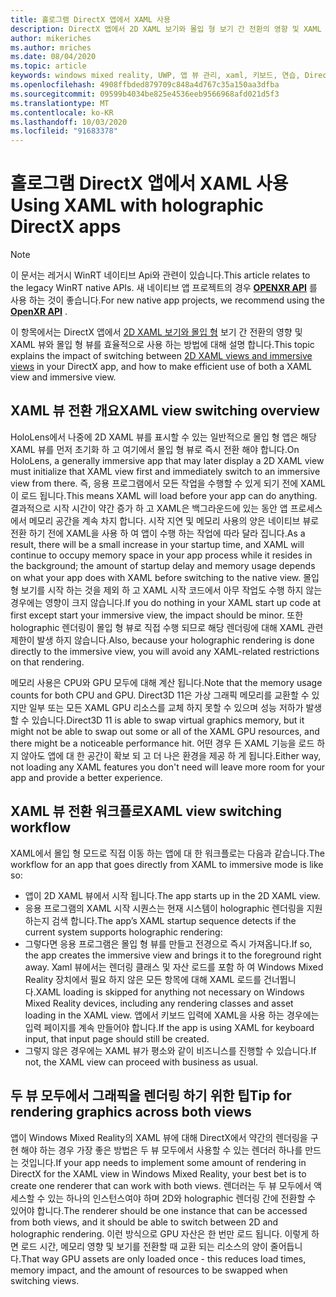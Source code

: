 ```yaml
---
title: 홀로그램 DirectX 앱에서 XAML 사용
description: DirectX 앱에서 2D XAML 보기와 몰입 형 보기 간 전환의 영향 및 XAML 뷰와 몰입 형 뷰를 효율적으로 사용 하는 방법을 설명 합니다.
author: mikeriches
ms.author: mriches
ms.date: 08/04/2020
ms.topic: article
keywords: windows mixed reality, UWP, 앱 뷰 관리, xaml, 키보드, 연습, DirectX
ms.openlocfilehash: 4908ffbded879709c848a4d767c35a150aa3dfba
ms.sourcegitcommit: 09599b4034be825e4536eeb9566968afd021d5f3
ms.translationtype: MT
ms.contentlocale: ko-KR
ms.lasthandoff: 10/03/2020
ms.locfileid: "91683378"
---
```

# <a name="using-xaml-with-holographic-directx-apps"></a><span data-ttu-id="e39ca-104">홀로그램 DirectX 앱에서 XAML 사용</span><span class="sxs-lookup"><span data-stu-id="e39ca-104">Using XAML with holographic DirectX apps</span></span>

> [!NOTE]
> <span data-ttu-id="e39ca-105">이 문서는 레거시 WinRT 네이티브 Api와 관련이 있습니다.</span><span class="sxs-lookup"><span data-stu-id="e39ca-105">This article relates to the legacy WinRT native APIs.</span></span>  <span data-ttu-id="e39ca-106">새 네이티브 앱 프로젝트의 경우 **[OPENXR API](../native/openxr-getting-started.md)** 를 사용 하는 것이 좋습니다.</span><span class="sxs-lookup"><span data-stu-id="e39ca-106">For new native app projects, we recommend using the **[OpenXR API](../native/openxr-getting-started.md)** .</span></span>

<span data-ttu-id="e39ca-107">이 항목에서는 DirectX 앱에서 [2D XAML 보기와 몰입 형](../../design/app-views.md) 보기 간 전환의 영향 및 XAML 뷰와 몰입 형 뷰를 효율적으로 사용 하는 방법에 대해 설명 합니다.</span><span class="sxs-lookup"><span data-stu-id="e39ca-107">This topic explains the impact of switching between [2D XAML views and immersive views](../../design/app-views.md) in your DirectX app, and how to make efficient use of both a XAML view and immersive view.</span></span>

## <a name="xaml-view-switching-overview"></a><span data-ttu-id="e39ca-108">XAML 뷰 전환 개요</span><span class="sxs-lookup"><span data-stu-id="e39ca-108">XAML view switching overview</span></span>

<span data-ttu-id="e39ca-109">HoloLens에서 나중에 2D XAML 뷰를 표시할 수 있는 일반적으로 몰입 형 앱은 해당 XAML 뷰를 먼저 초기화 하 고 여기에서 몰입 형 뷰로 즉시 전환 해야 합니다.</span><span class="sxs-lookup"><span data-stu-id="e39ca-109">On HoloLens, a generally immersive app that may later display a 2D XAML view must initialize that XAML view first and immediately switch to an immersive view from there.</span></span> <span data-ttu-id="e39ca-110">즉, 응용 프로그램에서 모든 작업을 수행할 수 있게 되기 전에 XAML이 로드 됩니다.</span><span class="sxs-lookup"><span data-stu-id="e39ca-110">This means XAML will load before your app can do anything.</span></span> <span data-ttu-id="e39ca-111">결과적으로 시작 시간이 약간 증가 하 고 XAML은 백그라운드에 있는 동안 앱 프로세스에서 메모리 공간을 계속 차지 합니다. 시작 지연 및 메모리 사용의 양은 네이티브 뷰로 전환 하기 전에 XAML을 사용 하 여 앱이 수행 하는 작업에 따라 달라 집니다.</span><span class="sxs-lookup"><span data-stu-id="e39ca-111">As a result, there will be a small increase in your startup time, and XAML will continue to occupy memory space in your app process while it resides in the background; the amount of startup delay and memory usage depends on what your app does with XAML before switching to the native view.</span></span> <span data-ttu-id="e39ca-112">몰입 형 보기를 시작 하는 것을 제외 하 고 XAML 시작 코드에서 아무 작업도 수행 하지 않는 경우에는 영향이 크지 않습니다.</span><span class="sxs-lookup"><span data-stu-id="e39ca-112">If you do nothing in your XAML start up code at first except start your immersive view, the impact should be minor.</span></span> <span data-ttu-id="e39ca-113">또한 holographic 렌더링이 몰입 형 뷰로 직접 수행 되므로 해당 렌더링에 대해 XAML 관련 제한이 발생 하지 않습니다.</span><span class="sxs-lookup"><span data-stu-id="e39ca-113">Also, because your holographic rendering is done directly to the immersive view, you will avoid any XAML-related restrictions on that rendering.</span></span>

<span data-ttu-id="e39ca-114">메모리 사용은 CPU와 GPU 모두에 대해 계산 됩니다.</span><span class="sxs-lookup"><span data-stu-id="e39ca-114">Note that the memory usage counts for both CPU and GPU.</span></span> <span data-ttu-id="e39ca-115">Direct3D 11은 가상 그래픽 메모리를 교환할 수 있지만 일부 또는 모든 XAML GPU 리소스를 교체 하지 못할 수 있으며 성능 저하가 발생할 수 있습니다.</span><span class="sxs-lookup"><span data-stu-id="e39ca-115">Direct3D 11 is able to swap virtual graphics memory, but it might not be able to swap out some or all of the XAML GPU resources, and there might be a noticeable performance hit.</span></span> <span data-ttu-id="e39ca-116">어떤 경우 든 XAML 기능을 로드 하지 않아도 앱에 대 한 공간이 확보 되 고 더 나은 환경을 제공 하 게 됩니다.</span><span class="sxs-lookup"><span data-stu-id="e39ca-116">Either way, not loading any XAML features you don't need will leave more room for your app and provide a better experience.</span></span>

## <a name="xaml-view-switching-workflow"></a><span data-ttu-id="e39ca-117">XAML 뷰 전환 워크플로</span><span class="sxs-lookup"><span data-stu-id="e39ca-117">XAML view switching workflow</span></span>

<span data-ttu-id="e39ca-118">XAML에서 몰입 형 모드로 직접 이동 하는 앱에 대 한 워크플로는 다음과 같습니다.</span><span class="sxs-lookup"><span data-stu-id="e39ca-118">The workflow for an app that goes directly from XAML to immersive mode is like so:</span></span>
* <span data-ttu-id="e39ca-119">앱이 2D XAML 뷰에서 시작 됩니다.</span><span class="sxs-lookup"><span data-stu-id="e39ca-119">The app starts up in the 2D XAML view.</span></span>
* <span data-ttu-id="e39ca-120">응용 프로그램의 XAML 시작 시퀀스는 현재 시스템이 holographic 렌더링을 지원 하는지 검색 합니다.</span><span class="sxs-lookup"><span data-stu-id="e39ca-120">The app’s XAML startup sequence detects if the current system supports holographic rendering:</span></span>
* <span data-ttu-id="e39ca-121">그렇다면 응용 프로그램은 몰입 형 뷰를 만들고 전경으로 즉시 가져옵니다.</span><span class="sxs-lookup"><span data-stu-id="e39ca-121">If so, the app creates the immersive view and brings it to the foreground right away.</span></span> <span data-ttu-id="e39ca-122">Xaml 뷰에서는 렌더링 클래스 및 자산 로드를 포함 하 여 Windows Mixed Reality 장치에서 필요 하지 않은 모든 항목에 대해 XAML 로드를 건너뜁니다.</span><span class="sxs-lookup"><span data-stu-id="e39ca-122">XAML loading is skipped for anything not necessary on Windows Mixed Reality devices, including any rendering classes and asset loading in the XAML view.</span></span> <span data-ttu-id="e39ca-123">앱에서 키보드 입력에 XAML을 사용 하는 경우에는 입력 페이지를 계속 만들어야 합니다.</span><span class="sxs-lookup"><span data-stu-id="e39ca-123">If the app is using XAML for keyboard input, that input page should still be created.</span></span>
* <span data-ttu-id="e39ca-124">그렇지 않은 경우에는 XAML 뷰가 평소와 같이 비즈니스를 진행할 수 있습니다.</span><span class="sxs-lookup"><span data-stu-id="e39ca-124">If not, the XAML view can proceed with business as usual.</span></span>

## <a name="tip-for-rendering-graphics-across-both-views"></a><span data-ttu-id="e39ca-125">두 뷰 모두에서 그래픽을 렌더링 하기 위한 팁</span><span class="sxs-lookup"><span data-stu-id="e39ca-125">Tip for rendering graphics across both views</span></span>

<span data-ttu-id="e39ca-126">앱이 Windows Mixed Reality의 XAML 뷰에 대해 DirectX에서 약간의 렌더링을 구현 해야 하는 경우 가장 좋은 방법은 두 뷰 모두에서 사용할 수 있는 렌더러 하나를 만드는 것입니다.</span><span class="sxs-lookup"><span data-stu-id="e39ca-126">If your app needs to implement some amount of rendering in DirectX for the XAML view in Windows Mixed Reality, your best bet is to create one renderer that can work with both views.</span></span> <span data-ttu-id="e39ca-127">렌더러는 두 뷰 모두에서 액세스할 수 있는 하나의 인스턴스여야 하며 2D와 holographic 렌더링 간에 전환할 수 있어야 합니다.</span><span class="sxs-lookup"><span data-stu-id="e39ca-127">The renderer should be one instance that can be accessed from both views, and it should be able to switch between 2D and holographic rendering.</span></span> <span data-ttu-id="e39ca-128">이런 방식으로 GPU 자산은 한 번만 로드 됩니다. 이렇게 하면 로드 시간, 메모리 영향 및 보기를 전환할 때 교환 되는 리소스의 양이 줄어듭니다.</span><span class="sxs-lookup"><span data-stu-id="e39ca-128">That way GPU assets are only loaded once - this reduces load times, memory impact, and the amount of resources to be swapped when switching views.</span></span>
